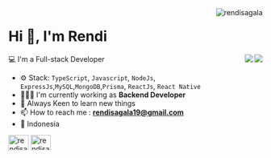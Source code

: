 <img align="right" src="https://komarev.com/ghpvc/?username=rendisagala" alt="rendisagala" />

<h1>Hi 👋, I'm Rendi</h1>

<img align="right" src="https://github-readme-streak-stats-gilt-rho.vercel.app?user=rendisagala&theme=dark&card_height=190&hide_current_streak=true">
<img align="right" src="https://readmestats-jet-one.vercel.app/api?username=rendisagala&show_icons=true&theme=dark">

💻 I'm a Full-stack Developer

- ⚙️ Stack: `TypeScript`, `Javascript`, `NodeJs`, `ExpressJs`,`MySQL`,`MongoDB`,`Prisma`, `ReactJs`, `React Native`
- 👨🏼‍💻 I'm currently working as **Backend Developer**
- 🌱 Always Keen to learn new things
- 📫 How to reach me : **rendisagala19@gmail.com**
- 📌 Indonesia

<p align="center">

<p align="left">
<a href="https://rendisagala.vercel.app/" target="blank"><img align="center" src="https://raw.githubusercontent.com/rahuldkjain/github-profile-readme-generator/master/src/images/icons/Social/devto.svg" alt="rendisagala" height="30" width="40" /></a>
<a href="https://linkedin.com/in/rendisagala" target="blank"><img align="center" src="https://raw.githubusercontent.com/rahuldkjain/github-profile-readme-generator/master/src/images/icons/Social/linked-in-alt.svg" alt="rendisagala" height="30" width="40" /></a>
</p>

</p>
